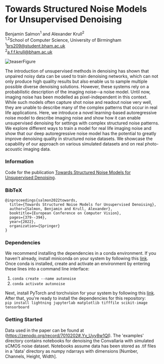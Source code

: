 # Towards Structured Noise Models for Unsupervised Denoising

Benjamin Salmon<sup>1</sup> and Alexander Krull<sup>2</sup></br>
<sup>1,2</sup>School of Computer Science, University of Birmingham<br>
<sup>1</sup>brs209@student.bham.ac.uk<br>
<sup>2</sup>a.f.f.krull@bham.ac.uk <br>

![teaserFigure](resources/Teaser.png)

The introduction of unsupervised methods in denoising has shown that unpaired noisy data can be used to train denoising networks, which can not only produce high quality results but also enable us to sample multiple possible diverse denoising solutions. 
However, these systems rely on a probabilistic description of the imaging noise--a noise model.
Until now, imaging noise has been modelled as pixel-independent in this context.
While such models often capture shot noise and readout noise very well, they are unable to describe many of the complex patterns that occur in real life applications.
Here, we introduce a novel learning-based autoregressive noise model to describe imaging noise and show how it can enable unsupervised denoising for settings with complex structured noise patterns.
We explore different ways to train a model for real life imaging noise and show that our deep autoregressive noise model has the potential to greatly improve denoising quality in structured noise datasets.
We showcase the capability of our approach on various simulated datasets and on real photo-acoustic imaging data.

### Information

Code for the publication [Towards Structured Noise Models for Unsupervised Denoising](https://link.springer.com/chapter/10.1007/978-3-031-25069-9_25). 

### BibTeX

```
@inproceedings{salmon2022towards,
  title={Towards Structured Noise Models for Unsupervised Denoising},
  author={Salmon, Benjamin and Krull, Alexander},
  booktitle={European Conference on Computer Vision},
  pages={379--394},
  year={2022},
  organization={Springer}
}
```

### Dependencies
We recommend installing the dependencies in a conda environment. If you haven't already, install miniconda on your system by following this [link](https://docs.conda.io/projects/miniconda/en/latest/miniconda-install.html).<br>
Once conda is installed, create and activate an environment by entering these lines into a command line interface:<br>
1. `conda create --name autonoise`
2. `conda activate autonoise`


Next, install PyTorch and torchvision for your system by following this [link](https://pytorch.org/get-started/locally/).<br> 
After that, you're ready to install the dependencies for this repository:<br>
`pip install lightning jupyterlab matplotlib tifffile scikit-image tensorboard`

### Getting Started
Data used in the paper can be found at (https://zenodo.org/record/7010202#.Yv_Uyy8w1QI).
The 'examples' directory contains notebooks for denoising the Convallaria with simulated sCMOS noise dataset. Notebooks assume data has been stored as .tif files in a 'data' directory as numpy ndarrays with dimensions [Number, Channels, Height, Width].
